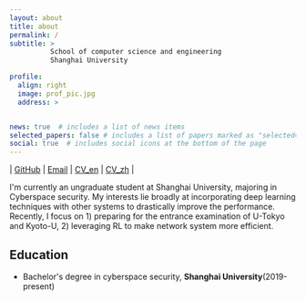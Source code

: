 ```yaml
---
layout: about
title: about
permalink: /
subtitle: >
          School of computer science and engineering
          Shanghai University

profile:
  align: right
  image: prof_pic.jpg
  address: >


news: true  # includes a list of news items
selected_papers: false # includes a list of papers marked as "selected={true}"
social: true  # includes social icons at the bottom of the page
---
```

| [GitHub](https://github.com/wyhallenwu) |  [Email](mailto:wyhforwork66@gmail.com) | [CV_en](/assets/pdf/example_pdf.pdf) | [CV_zh]() |

I'm currently an ungraduate student at Shanghai University, majoring in Cyberspace security. My interests lie broadly at incorporating deep learning techniques with other systems to drastically improve the performance. Recently, I focus on 1) preparing for the entrance examination of U-Tokyo and Kyoto-U, 2) leveraging RL to make network system more efficient.


## Education
- Bachelor's degree in cyberspace security, **Shanghai University**(2019-present)
